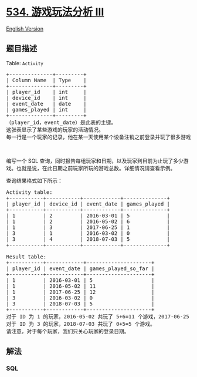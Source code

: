 # [534. 游戏玩法分析 III](https://leetcode-cn.com/problems/game-play-analysis-iii)

[English Version](https://cdn.jsdelivr.net/gh/doocs/leetcode@main/solution/0500-0599/0534.Game%20Play%20Analysis%20III/README_EN.md)

## 题目描述

<!-- 这里写题目描述 -->

<p>Table:&nbsp;<code>Activity</code></p>

<pre>
+--------------+---------+
| Column Name  | Type    |
+--------------+---------+
| player_id    | int     |
| device_id    | int     |
| event_date   | date    |
| games_played | int     |
+--------------+---------+
（player_id，event_date）是此表的主键。
这张表显示了某些游戏的玩家的活动情况。
每一行是一个玩家的记录，他在某一天使用某个设备注销之前登录并玩了很多游戏（可能是 0 ）。
</pre>

<p>&nbsp;</p>

<p>编写一个 SQL 查询，同时报告每组玩家和日期，以及玩家到目前为止玩了多少游戏。也就是说，在此日期之前玩家所玩的游戏总数。详细情况请查看示例。</p>

<p>查询结果格式如下所示：</p>

<pre>
Activity table:
+-----------+-----------+------------+--------------+
| player_id | device_id | event_date | games_played |
+-----------+-----------+------------+--------------+
| 1         | 2         | 2016-03-01 | 5            |
| 1         | 2         | 2016-05-02 | 6            |
| 1         | 3         | 2017-06-25 | 1            |
| 3         | 1         | 2016-03-02 | 0            |
| 3         | 4         | 2018-07-03 | 5            |
+-----------+-----------+------------+--------------+

Result table:
+-----------+------------+---------------------+
| player_id | event_date | games_played_so_far |
+-----------+------------+---------------------+
| 1         | 2016-03-01 | 5                   |
| 1         | 2016-05-02 | 11                  |
| 1         | 2017-06-25 | 12                  |
| 3         | 2016-03-02 | 0                   |
| 3         | 2018-07-03 | 5                   |
+-----------+------------+---------------------+
对于 ID 为 1 的玩家，2016-05-02 共玩了 5+6=11 个游戏，2017-06-25 共玩了 5+6+1=12 个游戏。
对于 ID 为 3 的玩家，2018-07-03 共玩了 0+5=5 个游戏。
请注意，对于每个玩家，我们只关心玩家的登录日期。
</pre>


## 解法

<!-- 这里可写通用的实现逻辑 -->

<!-- tabs:start -->

### **SQL**

```sql

```

<!-- tabs:end -->
